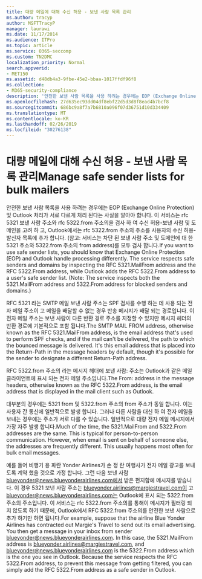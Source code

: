 ```yaml
---
title: 대량 메일에 대해 수신 허용 - 보낸 사람 목록 관리
ms.author: tracyp
author: MSFTTracyP
manager: laurawi
ms.date: 11/17/2014
ms.audience: ITPro
ms.topic: article
ms.service: O365-seccomp
ms.custom: TN2DMC
localization_priority: Normal
search.appverid:
- MET150
ms.assetid: d48db4a3-9fbe-45e2-bbaa-1017ffdf96f8
ms.collection:
- M365-security-compliance
description: '안전한 보낸 사람 목록을 사용 하려는 경우에는 EOP (Exchange Online Protection) 및 Outlook 처리가 서로 다르게 처리 된다는 사실을 알아야 합니다. 이 서비스는 rfc 5321 보낸 사람 주소와 rfc 5322.from 주소의을 검사 하 여 수신 허용-보낸 사람 및 도메인을 고려 하 고, Outlook에서는 rfc 5322.from 주소의 주소를 사용자의 수신 허용-발신자 목록에 추가 합니다. (참고: 서비스는 차단 된 보낸 사람 주소 및 도메인에 대 한 5321 주소와 5322.from 주소의 from address)를 모두 검사 합니다.'
ms.openlocfilehash: 27d635ec93dd04df8ebf22d5d3d8f8ead4b7bcf8
ms.sourcegitcommit: 686bc9a8f7a7b6810a096f07d36751d10d334409
ms.translationtype: MT
ms.contentlocale: ko-KR
ms.lasthandoff: 02/26/2019
ms.locfileid: "30276138"
---
```

# <a name="manage-safe-sender-lists-for-bulk-mailers"></a><span data-ttu-id="01d81-105">대량 메일에 대해 수신 허용 - 보낸 사람 목록 관리</span><span class="sxs-lookup"><span data-stu-id="01d81-105">Manage safe sender lists for bulk mailers</span></span>

<span data-ttu-id="01d81-p102">안전한 보낸 사람 목록을 사용 하려는 경우에는 EOP (Exchange Online Protection) 및 Outlook 처리가 서로 다르게 처리 된다는 사실을 알아야 합니다. 이 서비스는 rfc 5321 보낸 사람 주소와 rfc 5322.from 주소의을 검사 하 여 수신 허용-보낸 사람 및 도메인을 고려 하 고, Outlook에서는 rfc 5322.from 주소의 주소를 사용자의 수신 허용-발신자 목록에 추가 합니다. (참고: 서비스는 차단 된 보낸 사람 주소 및 도메인에 대 한 5321 주소와 5322.from 주소의 from address)를 모두 검사 합니다.</span><span class="sxs-lookup"><span data-stu-id="01d81-p102">If you want to use safe sender lists, you should know that Exchange Online Protection (EOP) and Outlook handle processing differently. The service respects safe senders and domains by inspecting the RFC 5321.MailFrom address and the RFC 5322.From address, while Outlook adds the RFC 5322.From address to a user's safe sender list. (Note: The service inspects both the 5321.MailFrom address and 5322.From address for blocked senders and domains.)</span></span>
  
<span data-ttu-id="01d81-p103">RFC 5321 라는 SMTP 메일 보낸 사람 주소는 SPF 검사를 수행 하는 데 사용 되는 전자 메일 주소이 고 메일을 배달할 수 없는 경우 반송 메시지가 배달 되는 경로입니다. 이 전자 메일 주소는 보낸 사람이 다른 반환 경로 주소를 지정할 수 있지만 메시지 헤더의 반환 경로에 기본적으로 포함 됩니다.</span><span class="sxs-lookup"><span data-stu-id="01d81-p103">The SMTP MAIL FROM address, otherwise known as the RFC 5321.MailFrom address, is the email address that's used to perform SPF checks, and if the mail can't be delivered, the path to which the bounced message is delivered. It's this email address that is placed into the Return-Path in the message headers by default, though it's possible for the sender to designate a different Return-Path address.</span></span>
  
<span data-ttu-id="01d81-111">RFC 5322.from 주소의 라는 메시지 헤더에 보낸 사람: 주소는 Outlook과 같은 메일 클라이언트에 표시 되는 전자 메일 주소입니다.</span><span class="sxs-lookup"><span data-stu-id="01d81-111">The From: address in the message headers, otherwise known as the RFC 5322.From address, is the email address that is displayed in the mail client such as Outlook.</span></span>
  
<span data-ttu-id="01d81-p104">대부분의 경우에는 5321 from 및 5322.from 주소의 from 주소가 동일 합니다. 이는 사용자 간 통신에 일반적으로 발생 합니다. 그러나 다른 사람을 대신 하 여 전자 메일을 보내는 경우에는 주소가 서로 다를 수 있습니다. 일반적으로 대량 전자 메일 메시지에서 가장 자주 발생 합니다.</span><span class="sxs-lookup"><span data-stu-id="01d81-p104">Much of the time, the 5321.MailFrom and 5322.From addresses are the same. This is typical for person-to-person communication. However, when email is sent on behalf of someone else, the addresses are frequently different. This usually happens most often for bulk email messages.</span></span>
  
<span data-ttu-id="01d81-p105">예를 들어 비행기 용 파란 Yonder Airlines가 손 정 란 여행사가 전자 메일 광고를 보내도록 계약 했을 것으로 가정 합니다. 그런 다음 보낸 사람 blueyonder@news.blueyonderairlines.com에서 받은 편지함에 메시지를 받습니다. 이 경우 5321 보낸 사람 주소는 blueyonder.airlines@margiestravel.com이 고 blueyonder@news.blueyonderairlines.com는 Outlook에 표시 되는 5322.from 주소의 주소입니다. 이 서비스는 rfc 5322.from 주소의를 통해이 메시지가 필터링 되지 않도록 하기 때문에, Outlook에서 RFC 5322.from 주소의를 안전한 보낸 사람으로 추가 하기만 하면 됩니다.</span><span class="sxs-lookup"><span data-stu-id="01d81-p105">For example, suppose that the airline Blue Yonder Airlines has contracted out Margie's Travel to send out its email advertising. You then get a message in your inbox from sender blueyonder@news.blueyonderairlines.com. In this case, the 5321.MailFrom address is blueyonder.airlines@margiestravel.com, and blueyonder@news.blueyonderairlines.com is the 5322.From address which is the one you see in Outlook. Because the service respects the RFC 5322.From address, to prevent this message from getting filtered, you can simply add the RFC 5322.From address as a safe sender in Outlook.</span></span>
  

